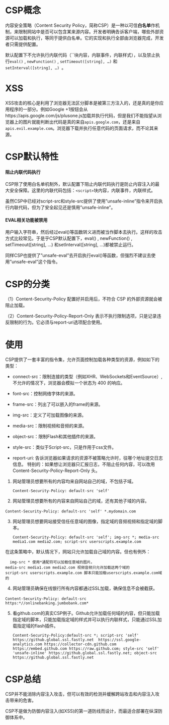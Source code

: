 # CSP概念

内容安全策略（Content Security Policy，简称CSP）是一种以可信**白名单**作机制，来限制网站中是否可以包含某来源内容。开发者明确告诉客户端，哪些外部资源可以加载和执行，等同于提供白名单。它的实现和执行全部由浏览器完成，开发者只需提供配置。

默认配置下不允许执行内联代码（``块内容，内联事件，内联样式），以及禁止执行`eval()` , `newFunction()` , `setTimeout([string], …)` 和`setInterval([string], …) `。



#  XSS

XSS攻击的核心是利用了浏览器无法区分脚本是被第三方注入的，还是真的是你应用程序的一部分。例如Google +1按钮会从https://apis.google.com/js/plusone.js加载并执行代码，但是我们不能指望从浏览器上的图片就能判断出代码是真的来自`apis.google.com`，还是来自`apis.evil.example.com`。浏览器下载并执行任意代码的页面请求，而不论其来源。



# CSP默认特性

#### 阻止内联代码执行

CSP除了使用白名单机制外，默认配置下阻止内联代码执行是防止内容注入的最大安全保障。这里的内联代码包括：`<script>`块内容，内联事件，内联样式。

虽然CSP中已经对script-src和style-src提供了使用”unsafe-inline”指令来开启执行内联代码，但为了安全起见还是慎用”unsafe-inline”。

#### EVAL相关功能被禁用

用户输入字符串，然后经过eval()等函数转义进而被当作脚本去执行。这样的攻击方式比较常见。于是乎CSP默认配置下，eval() , newFunction() , setTimeout([string], …) 和setInterval([string], …)都被禁止运行。

同样CSP也提供了”unsafe-eval”去开启执行eval()等函数，但强烈不建议去使用”unsafe-eval”这个指令。



# CSP的分类
（1）Content-Security-Policy
           配置好并启用后，不符合 CSP 的外部资源就会被阻止加载。

（2）Content-Security-Policy-Report-Only
          表示不执行限制选项，只是记录违反限制的行为。它必须与report-uri选项配合使用。



# 使用

CSP提供了一套丰富的指令集，允许页面控制加载各种类型的资源，例如如下的类型：

- connect-src：限制连接的类型（例如XHR、WebSockets和EventSource）,不允许的情况下，浏览器会模拟一个状态为 400 的响应。

- font-src：控制网络字体的来源。

- frame-src：列出了可以嵌入的frame的来源。

- img-src：定义了可加载图像的来源。

- media-src：限制视频和音频的来源。

- object-src：限制Flash和其他插件的来源。

- style-src：类似于Script-src，只是作用于css文件。

- report-uri:  告诉浏览器如果请求的资源不被策略允许时，往哪个地址提交日志信息。 特别的：如果想让浏览器只汇报日志，不阻止任何内容，可以改用 Content-Security-Policy-Report-Only 头。

  

1. 网站管理员想要所有的内容均来自网站自己的域，不包括子域。

   `Content-Security-Policy: default-src 'self'`

2. 网站管理员想要所有的内容来自网站自己的域，还有其他子域的内容。

​      `Content-Security-Policy: default-src 'self' *.mydomain.com`

3. 网站管理员想要网站接受信任任意域的图像，指定域的音频视频和指定域的脚本。

      ```
      Content-Security-Policy: default-src 'self'; img-src *; media-src media1.com media2.com; script-src userscripts.example.com
      ```

​       在这条策略中，默认情况下，网站只允许加载自己域的内容。但也有例外：

      img-src * 使用*通配符可以加载任意域的图片。
    media-src media1.com media2.com 视频音频只允许加载这两个域的
    script-src userscripts.example.com 脚本只能加载userscripts.example.com域的
4. 网站管理员确保在线银行所有内容都通过SSL加载，确保信息不会被截获。

​       `Content-Security-Policy: default-src https:*//onlinebanking.jumbobank.com*`

5. 看github.com的真实CSP例子。Github允许加载任何域的内容，但只能加载指定域的脚本，只能加载指定域的样式并可以执行内联样式，只能通过SSL加载指定域的flash插件。

   ```
   Content-Security-Policy:default-src *; script-src 'self' https://github.global.ssl.fastly.net  https://ssl.google-analytics.com https://collector-cdn.github.com  https://embed.github.com https://raw.github.com; style-src 'self' 'unsafe-inline' https://github.global.ssl.fastly.net; object-src https://github.global.ssl.fastly.net
   ```

   

# CSP总结

CSP并不能消除内容注入攻击，但可以有效的检测并缓解跨站攻击和内容注入攻击带来的危害。

CSP不是做为防御内容注入(如XSS)的第一道防线而设计，而最适合部署在纵深防御体系中。

